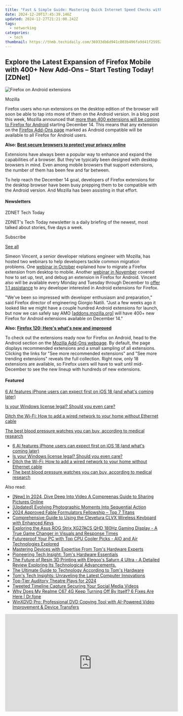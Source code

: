 ```yaml
---
title: "Fast & Simple Guide: Mastering Quick Internet Speed Checks with Proven Techniques"
date: 2024-12-20T17:45:39.146Z
updated: 2024-12-27T21:21:00.242Z
tags:
  - networking
categories:
  - tech
thumbnail: https://thmb.techidaily.com/36933db6d941c003b496fa9d41f25952922b64b713c335aa2dc61c27de44c438.jpg
---
```


## Explore the Latest Expansion of Firefox Mobile with 400+ New Add-Ons – Start Testing Today![ZDNet]

![Firefox on Android extensions](https://www.zdnet.com/a/img/resize/b19844522b77e323d11ec233dd74126f062e7181/2023/11/30/462b24c3-28ed-4c5b-89fc-738450bf9e10/figure-top-firefox-for-android-to-get-more-than-400-new-extensions-in-december.jpg?auto=webp&width=1280)

Mozilla

Firefox users who run extensions on the desktop edition of the browser will soon be able to tap into more of them on the Android version. In a blog post this week, Mozilla announced that [more than 400 extensions will be coming to Firefox for Android](https://blog.mozilla.org/addons/2023/11/28/open-extensions-on-firefox-for-android-debut-december-14-but-you-can-get-a-sneak-peek-today/) starting December 14\. This means that any extension on the [Firefox Add-Ons page](https://addons.mozilla.org/en-US/android/) marked as Android compatible will be available to all Firefox for Android users.

**Also: [Best secure browsers to protect your privacy online](https://www.zdnet.com/article/best-browser-for-privacy/)**

Extensions have always been a popular way to enhance and expand the capabilities of a browser. But they've typically been designed with desktop browsers in mind. Even among mobile browsers that support extensions, the number of them has been few and far between.

To help reach the December 14 goal, developers of Firefox extensions for the desktop browser have been busy prepping them to be compatible with the Android version. And Mozilla has been assisting in that effort.

#### Newsletters

ZDNET Tech Today

ZDNET's Tech Today newsletter is a daily briefing of the newest, most talked about stories, five days a week.

 Subscribe

[See all](https://www.zdnet.com/newsletters/)

Simeon Vincent, a senior developer relations engineer with Mozilla, has hosted two webinars to help developers tackle common migration problems. One [webinar in October](https://www.youtube.com/watch?v=HN6AAIQrs%5FQ) explained how to migrate a Firefox extension from desktop to mobile. Another [webinar in November](https://www.linkedin.com/events/7123393225486159872/about/) covered how to set up, test, and debug an extension in Firefox for Android. Vincent also will be available every Monday and Tuesday through December to [offer 1:1 assistance](https://extensionworkshop.com/community/#office-hours) to any developer interested in Android extensions for Firefox. 

"We've been so impressed with developer enthusiasm and preparation," said Firefox director of engineering Giorgio Natili. "Just a few weeks ago it looked like we might have a couple hundred Android extensions for launch, but now we can safely say AMO \[[addons.mozilla.org](https://addons.mozilla.org/en-US/firefox/)\] will have 400+ new Firefox for Android extensions available on December 14."

**Also: [Firefox 120: Here's what's new and improved](https://www.zdnet.com/article/firefox-120-will-be-available-to-download-tomorrow-heres-whats-new-and-improved/)**

To check out the extensions ready now for Firefox on Android, head to the Android section on the [Mozilla Add-Ons webpage](https://addons.mozilla.org/en-US/android/). By default, the page displays recommended extensions and a small sampling of all extensions. Clicking the links for "See more recommended extensions" and "See more trending extensions" reveals the full collection. Right now, only 18 extensions are available, so Firefox users will have to wait until mid-December to see the new lineup with hundreds of new extensions.

#### Featured

[6 AI features iPhone users can expect first on iOS 18 (and what's coming later)](https://www.zdnet.com/article/6-ai-features-iphone-users-can-expect-first-on-ios-18-and-whats-coming-later/ "6 AI features iPhone users can expect first on iOS 18 (and what's coming later)")

[Is your Windows license legal? Should you even care?](https://www.zdnet.com/article/is-your-windows-license-legal-should-you-even-care/ "Is your Windows license legal? Should you even care?")

[Ditch the Wi-Fi: How to add a wired network to your home without Ethernet cable](https://www.zdnet.com/article/ditch-the-wi-fi-how-to-add-a-wired-network-to-your-home-without-ethernet-cable/ "Ditch the Wi-Fi: How to add a wired network to your home without Ethernet cable")

[The best blood pressure watches you can buy, according to medical research](https://www.zdnet.com/article/best-blood-pressure-watch/ "The best blood pressure watches you can buy, according to medical research")

* [6 AI features iPhone users can expect first on iOS 18 (and what's coming later)](https://www.zdnet.com/article/6-ai-features-iphone-users-can-expect-first-on-ios-18-and-whats-coming-later/ "6 AI features iPhone users can expect first on iOS 18 (and what's coming later)")
* [Is your Windows license legal? Should you even care?](https://www.zdnet.com/article/is-your-windows-license-legal-should-you-even-care/ "Is your Windows license legal? Should you even care?")
* [Ditch the Wi-Fi: How to add a wired network to your home without Ethernet cable](https://www.zdnet.com/article/ditch-the-wi-fi-how-to-add-a-wired-network-to-your-home-without-ethernet-cable/ "Ditch the Wi-Fi: How to add a wired network to your home without Ethernet cable")
* [The best blood pressure watches you can buy, according to medical research](https://www.zdnet.com/article/best-blood-pressure-watch/ "The best blood pressure watches you can buy, according to medical research")

<ins class="adsbygoogle"
     style="display:block"
     data-ad-format="autorelaxed"
     data-ad-client="ca-pub-7571918770474297"
     data-ad-slot="1223367746"></ins>

<ins class="adsbygoogle"
     style="display:block"
     data-ad-client="ca-pub-7571918770474297"
     data-ad-slot="8358498916"
     data-ad-format="auto"
     data-full-width-responsive="true"></ins>

<span class="atpl-alsoreadstyle">Also read:</span>
<div><ul>
<li><a href="https://article-files.techidaily.com/new-in-2024-dive-deep-into-video-a-compreenas-guide-to-sharing-pictures-online/"><u>[New] In 2024, Dive Deep Into Video A Compreenas Guide to Sharing Pictures Online</u></a></li>
<li><a href="https://fox-hovers.techidaily.com/updated-evolving-photographic-moments-into-sequential-action/"><u>[Updated] Evolving Photographic Moments Into Sequential Action</u></a></li>
<li><a href="https://some-techniques.techidaily.com/2024-approved-fable-formulators-fellowship-top-7-titans/"><u>2024 Approved Fable Formulators Fellowship – Top 7 Titans</u></a></li>
<li><a href="https://hardware-reviews.techidaily.com/comprehensive-guide-to-using-the-clevetura-clvx-wireless-keyboard-with-enhanced-keys/"><u>Comprehensive Guide to Using the Clevetura CLVX Wireless Keyboard with Enhanced Keys</u></a></li>
<li><a href="https://hardware-reviews.techidaily.com/exploring-the-asus-rog-strix-xg27acs-qhd-180hz-gaming-display-a-true-game-changer-in-visuals-and-response-times/"><u>Exploring the Asus ROG Strix XG27ACS QHD 180Hz Gaming Display - A True Game Changer in Visuals and Response Times</u></a></li>
<li><a href="https://hardware-tips.techidaily.com/futureproof-your-pc-with-top-cpu-cooler-picks-aio-and-air-technologies-explored/"><u>Futureproof Your PC with Top CPU Cooler Picks - AIO and Air Technologies Explored</u></a></li>
<li><a href="https://hardware-reviews.techidaily.com/mastering-devices-with-expertise-from-toms-hardware-experts/"><u>Mastering Devices with Expertise From Tom's Hardware Experts</u></a></li>
<li><a href="https://hardware-reviews.techidaily.com/pioneering-tech-insight-toms-hardware-essentials/"><u>Pioneering Tech Insight: Tom's Hardware Essentials</u></a></li>
<li><a href="https://hardware-reviews.techidaily.com/1723341731936-the-future-of-resin-3d-printing-with-elegoos-saturn-4-ultra-a-detailed-review-exploring-its-technological-advancements/"><u>The Future of Resin 3D Printing with Elegoo's Saturn 4 Ultra - A Detailed Review Exploring Its Technological Advancements.</u></a></li>
<li><a href="https://hardware-reviews.techidaily.com/the-ultimate-guide-to-technology-according-to-toms-hardware/"><u>The Ultimate Guide to Technology According to Tom's Hardware</u></a></li>
<li><a href="https://hardware-reviews.techidaily.com/toms-tech-insights-unraveling-the-latest-computer-innovations/"><u>Tom's Tech Insights: Unraveling the Latest Computer Innovations</u></a></li>
<li><a href="https://some-guidance.techidaily.com/top-tier-auditory-theatre-plays-for-2024/"><u>Top-Tier Auditory Theatre Plays for 2024</u></a></li>
<li><a href="https://twitter-videos.techidaily.com/tweeted-timeline-capture-securing-your-social-media-videos/"><u>Tweeted Timeline Capture Securing Your Social Media Videos</u></a></li>
<li><a href="https://howto.techidaily.com/why-does-my-realme-c67-4g-keep-turning-off-by-itself-6-fixes-are-here-drfone-by-drfone-fix-android-problems-fix-android-problems/"><u>Why Does My Realme C67 4G Keep Turning Off By Itself? 6 Fixes Are Here | Dr.fone</u></a></li>
<li><a href="https://vp-tips.techidaily.com/winxdvd-pro-professional-dvd-copying-tool-with-ai-powered-video-improvement-and-device-transfers/"><u>WinXDVD Pro: Professional DVD Copying Tool with AI-Powered Video Improvement & Device Transfers</u></a></li>
</ul></div>

<!-- affiliate ads begin -->
<iframe width="560" height="315" src="https://www.youtube.com/embed/cDNwgyE0nbY?si=3k_WBhpIw3WudJot" title="YouTube video player" frameborder="0" allow="accelerometer; autoplay; clipboard-write; encrypted-media; gyroscope; picture-in-picture; web-share" referrerpolicy="strict-origin-when-cross-origin" allowfullscreen></iframe>
<!-- affiliate ads end -->

